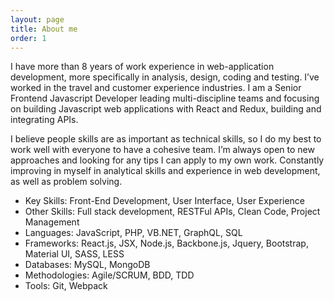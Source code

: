 ```yaml
---
layout: page
title: About me 
order: 1
---
```


I have more than 8 years of work experience in web-application development, more specifically in  analysis, design, coding and testing. I’ve worked in the travel and customer experience industries. I am a Senior Frontend Javascript Developer leading multi-discipline teams and focusing on building Javascript web applications with React and Redux, building and integrating APIs.

I believe people skills are as important as technical skills, so I do my best to work well with everyone to have a cohesive team. I’m always open to new approaches and looking for any tips I can apply to my own work. Constantly improving in myself in analytical skills and experience in web development, as well as problem solving.

* Key Skills: Front-End Development, User Interface, User Experience
* Other Skills: Full stack development, RESTFul APIs, Clean Code, Project Management
* Languages: JavaScript, PHP, VB.NET, GraphQL, SQL 
* Frameworks: React.js, JSX, Node.js, Backbone.js, Jquery, Bootstrap, Material UI, SASS, LESS
* Databases: MySQL, MongoDB
* Methodologies: Agile/SCRUM, BDD, TDD 
* Tools: Git, Webpack

